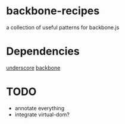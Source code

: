 # backbone-recipes
a collection of useful patterns for backbone.js

# Dependencies
[underscore](underscorejs.org)
[backbone](backbonejs.org)

# TODO
- annotate everything
- integrate virtual-dom?
